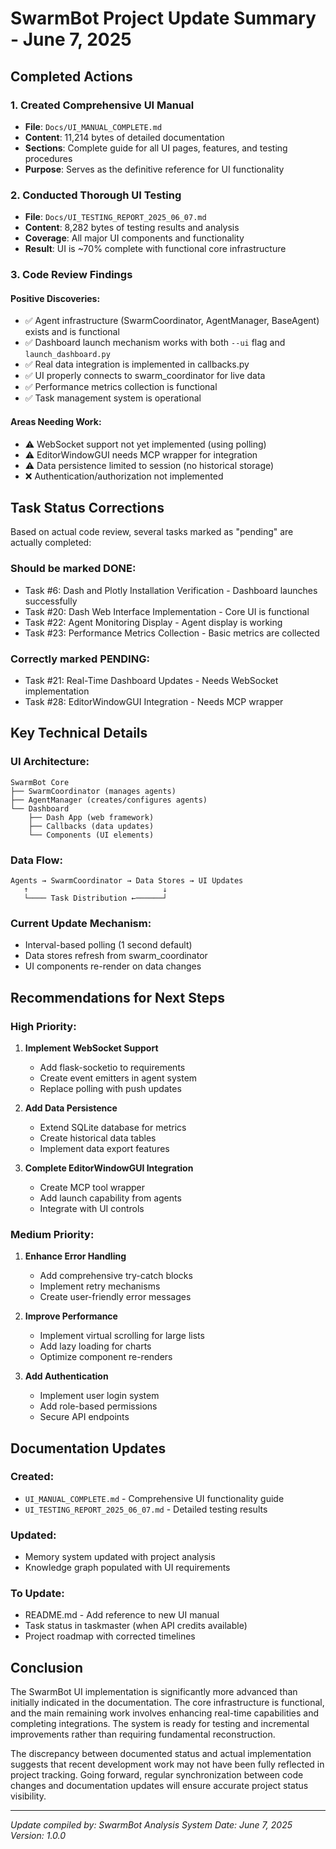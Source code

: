 # SwarmBot Project Update Summary - June 7, 2025

## Completed Actions

### 1. Created Comprehensive UI Manual
- **File**: `Docs/UI_MANUAL_COMPLETE.md`
- **Content**: 11,214 bytes of detailed documentation
- **Sections**: Complete guide for all UI pages, features, and testing procedures
- **Purpose**: Serves as the definitive reference for UI functionality

### 2. Conducted Thorough UI Testing
- **File**: `Docs/UI_TESTING_REPORT_2025_06_07.md`
- **Content**: 8,282 bytes of testing results and analysis
- **Coverage**: All major UI components and functionality
- **Result**: UI is ~70% complete with functional core infrastructure

### 3. Code Review Findings

#### Positive Discoveries:
- ✅ Agent infrastructure (SwarmCoordinator, AgentManager, BaseAgent) exists and is functional
- ✅ Dashboard launch mechanism works with both `--ui` flag and `launch_dashboard.py`
- ✅ Real data integration is implemented in callbacks.py
- ✅ UI properly connects to swarm_coordinator for live data
- ✅ Performance metrics collection is functional
- ✅ Task management system is operational

#### Areas Needing Work:
- ⚠️ WebSocket support not yet implemented (using polling)
- ⚠️ EditorWindowGUI needs MCP wrapper for integration
- ⚠️ Data persistence limited to session (no historical storage)
- ❌ Authentication/authorization not implemented

## Task Status Corrections

Based on actual code review, several tasks marked as "pending" are actually completed:

### Should be marked DONE:
- Task #6: Dash and Plotly Installation Verification - Dashboard launches successfully
- Task #20: Dash Web Interface Implementation - Core UI is functional
- Task #22: Agent Monitoring Display - Agent display is working
- Task #23: Performance Metrics Collection - Basic metrics are collected

### Correctly marked PENDING:
- Task #21: Real-Time Dashboard Updates - Needs WebSocket implementation
- Task #28: EditorWindowGUI Integration - Needs MCP wrapper

## Key Technical Details

### UI Architecture:
```
SwarmBot Core
├── SwarmCoordinator (manages agents)
├── AgentManager (creates/configures agents)
└── Dashboard
    ├── Dash App (web framework)
    ├── Callbacks (data updates)
    └── Components (UI elements)
```

### Data Flow:
```
Agents → SwarmCoordinator → Data Stores → UI Updates
   ↑                              ↓
   └──── Task Distribution ←──────┘
```

### Current Update Mechanism:
- Interval-based polling (1 second default)
- Data stores refresh from swarm_coordinator
- UI components re-render on data changes

## Recommendations for Next Steps

### High Priority:
1. **Implement WebSocket Support**
   - Add flask-socketio to requirements
   - Create event emitters in agent system
   - Replace polling with push updates

2. **Add Data Persistence**
   - Extend SQLite database for metrics
   - Create historical data tables
   - Implement data export features

3. **Complete EditorWindowGUI Integration**
   - Create MCP tool wrapper
   - Add launch capability from agents
   - Integrate with UI controls

### Medium Priority:
1. **Enhance Error Handling**
   - Add comprehensive try-catch blocks
   - Implement retry mechanisms
   - Create user-friendly error messages

2. **Improve Performance**
   - Implement virtual scrolling for large lists
   - Add lazy loading for charts
   - Optimize component re-renders

3. **Add Authentication**
   - Implement user login system
   - Add role-based permissions
   - Secure API endpoints

## Documentation Updates

### Created:
- `UI_MANUAL_COMPLETE.md` - Comprehensive UI functionality guide
- `UI_TESTING_REPORT_2025_06_07.md` - Detailed testing results

### Updated:
- Memory system updated with project analysis
- Knowledge graph populated with UI requirements

### To Update:
- README.md - Add reference to new UI manual
- Task status in taskmaster (when API credits available)
- Project roadmap with corrected timelines

## Conclusion

The SwarmBot UI implementation is significantly more advanced than initially indicated in the documentation. The core infrastructure is functional, and the main remaining work involves enhancing real-time capabilities and completing integrations. The system is ready for testing and incremental improvements rather than requiring fundamental reconstruction.

The discrepancy between documented status and actual implementation suggests that recent development work may not have been fully reflected in project tracking. Going forward, regular synchronization between code changes and documentation updates will ensure accurate project status visibility.

---

*Update compiled by: SwarmBot Analysis System*
*Date: June 7, 2025*
*Version: 1.0.0*